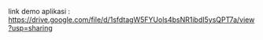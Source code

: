 link demo aplikasi :
https://drive.google.com/file/d/1sfdtagW5FYUols4bsNR1ibdI5ysQPT7a/view?usp=sharing

